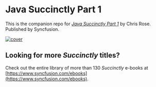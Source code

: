 # Java Succinctly Part 1

This is the companion repo for [*Java Succinctly Part 1*](https://www.syncfusion.com/ebooks/Java_Succinctly_Part_1) by Chris Rose. Published by Syncfusion.

[![cover](https://github.com/SyncfusionSuccinctlyE-Books/Java-Succinctly-Part-1/blob/master/cover.png)](https://www.syncfusion.com/ebooks/Java_Succinctly_Part_1)

## Looking for more _Succinctly_ titles?

Check out the entire library of more than 130 _Succinctly_ e-books at [https://www.syncfusion.com/ebooks](https://www.syncfusion.com/ebooks).

